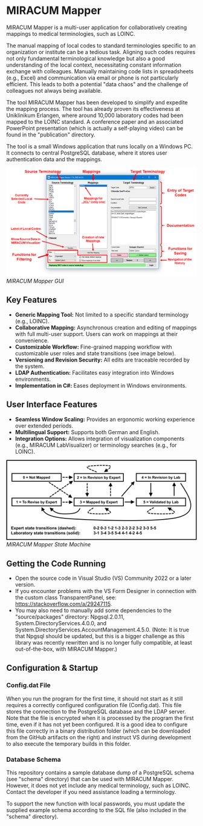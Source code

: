 # MIRACUM Mapper

MIRACUM Mapper is a multi-user application for collaboratively creating mappings to medical terminologies, such as LOINC.

The manual mapping of local codes to standard terminologies specific to an organization or institute can be a tedious task. Aligning such codes requires not only fundamental terminological knowledge but also a good understanding of the local context, necessitating constant information exchange with colleagues. Manually maintaining code lists in spreadsheets (e.g., Excel) and communication via email or phone is not particularly efficient. This leads to both a potential "data chaos" and the challenge of colleagues not always being available.

The tool MIRACUM Mapper has been developed to simplify and expedite the mapping process. The tool has already proven its effectiveness at Uniklinikum Erlangen, where around 10,000 laboratory codes had been mapped to the LOINC standard. A conference paper and an associated PowerPoint presentation (which is actually a self-playing video) can be found in the "publication" directory.

The tool is a small Windows application that runs locally on a Windows PC. It connects to central PostgreSQL database, where it stores user authentication data and the mappings.

![MIRACUM Mapper GUI](images/MIRACUM-Mapper-GUI.png)
*MIRACUM Mapper GUI*

## Key Features

- **Generic Mapping Tool:** Not limited to a specific standard terminology (e.g., LOINC).
- **Collaborative Mapping:** Asynchronous creation and editing of mappings with full multi-user support. Users can work on mappings at their convenience.
- **Customizable Workflow:** Fine-grained mapping workflow with customizable user roles and state transitions (see image below).
- **Versioning and Revision Security:** All edits are traceable recorded by the system.
- **LDAP Authentication:** Facilitates easy integration into Windows environments.
- **Implementation in C#:** Eases deployment in Windows environments.

## User Interface Features

- **Seamless Window Scaling:** Provides an ergonomic working experience over extended periods.
- **Multilingual Support:** Supports both German and English.
- **Integration Options:** Allows integration of visualization components (e.g., MIRACUM LabVisualizer) or terminology searches (e.g., for LOINC).

![MIRACUM Mapper State Machine](images/MIRACUM-Mapper-State-Machine.png)
*MIRACUM Mapper State Machine*

## Getting the Code Running

- Open the source code in Visual Studio (VS) Community 2022 or a later version.
- If you encounter problems with the VS Form Designer in connection with the custom class TransparentPanel, see: https://stackoverflow.com/a/29247115.
- You may also need to manually add some dependencies to the "source/packages" directory: Npgsql.2.0.11, System.DirectoryServices.4.0.0, and System.DirectoryServices.AccountManagement.4.5.0. (Note: It is true that Npgsql should be updated, but this is a bigger challenge as this library was recently rewritten and is no longer fully compatible, at least out-of-the-box, with MIRACUM Mapper.)

## Configuration & Startup
### Config.dat File

When you run the program for the first time, it should not start as it still requires a correctly configured configuration file (Config.dat). This file stores the connection to the PostgreSQL database and the LDAP server. Note that the file is encrypted when it is processed by the program the first time, even if it has not yet been configured. It is a good idea to configure this file correctly in a binary distribution folder (which can be downloaded from the GitHub artifacts on the right) and instruct VS during development to also execute the temporary builds in this folder.

### Database Schema

This repository contains a sample database dump of a PostgreSQL schema (see "schema" directory) that can be used with MIRACUM Mapper. However, it does not yet include any medical terminology, such as LOINC. Contact the developer if you need assistance loading a terminology.

To support the new function with local passwords, you must update the supplied example schema according to the SQL file (also included in the "schema" directory).
